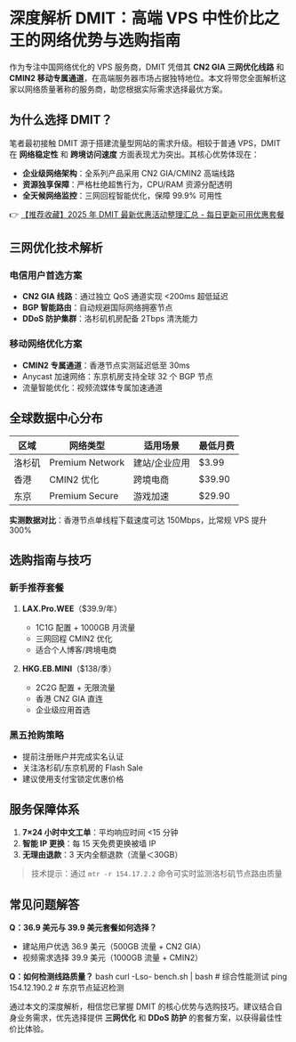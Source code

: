# 深度解析 DMIT：高端 VPS 中性价比之王的网络优势与选购指南

作为专注中国网络优化的 VPS 服务商，DMIT 凭借其 **CN2 GIA 三网优化线路** 和 **CMIN2 移动专属通道**，在高端服务器市场占据独特地位。本文将带您全面解析这家以网络质量著称的服务商，助您根据实际需求选择最优方案。

## 为什么选择 DMIT？
笔者最初接触 DMIT 源于搭建流量型网站的需求升级。相较于普通 VPS，DMIT 在 **网络稳定性** 和 **跨境访问速度** 方面表现尤为突出。其核心优势体现在：
- **企业级网络架构**：全系列产品采用 CN2 GIA/CMIN2 高端线路
- **资源独享保障**：严格杜绝超售行为，CPU/RAM 资源分配透明
- **全天候网络监控**：三网回程智能优化，保障 99.9% 可用性

👉 [【推荐收藏】2025 年 DMIT 最新优惠活动整理汇总 - 每日更新可用优惠套餐](https://bit.ly/dmit_coupon)

## 三网优化技术解析
### 电信用户首选方案
- **CN2 GIA 线路**：通过独立 QoS 通道实现 <200ms 超低延迟
- **BGP 智能路由**：自动规避国际网络拥塞节点
- **DDoS 防护集群**：洛杉矶机房配备 2Tbps 清洗能力

### 移动网络优化方案
- **CMIN2 专属通道**：香港节点实测延迟低至 30ms
- Anycast 加速网络：东京机房支持全球 32 个 BGP 节点
- 流量智能优化：视频流媒体专属加速通道

## 全球数据中心分布
| 区域 | 网络类型 | 适用场景 | 最低月费 |
|------|----------|----------|----------|
| 洛杉矶 | Premium Network | 建站/企业应用 | $3.99 |
| 香港 | CMIN2 优化 | 跨境电商 | $39.90 | 
| 东京 | Premium Secure | 游戏加速 | $29.90 |

**实测数据对比**：香港节点单线程下载速度可达 150Mbps，比常规 VPS 提升 300%

## 选购指南与技巧
### 新手推荐套餐
1. **LAX.Pro.WEE**（$39.9/年）
   - 1C1G 配置 + 1000GB 月流量
   - 三网回程 CMIN2 优化
   - 适合个人博客/跨境电商

2. **HKG.EB.MINI**（$138/季）
   - 2C2G 配置 + 无限流量
   - 香港 CN2 GIA 直连
   - 企业级应用首选

### 黑五抢购策略
- 提前注册账户并完成实名认证
- 关注洛杉矶/东京机房的 Flash Sale
- 建议使用支付宝锁定优惠价格

## 服务保障体系
1. **7×24 小时中文工单**：平均响应时间 <15 分钟
2. **智能 IP 更换**：每 15 天免费更换被墙 IP
3. **无理由退款**：3 天内全额退款（流量＜30GB）

> 技术提示：通过 `mtr -r 154.17.2.2` 命令可实时监测洛杉矶节点路由质量

## 常见问题解答
**Q：36.9 美元与 39.9 美元套餐如何选择？**
- 建站用户优选 36.9 美元（500GB 流量 + CN2 GIA）
- 视频需求选择 39.9 美元（1000GB 流量 + CMIN2）

**Q：如何检测线路质量？**
bash
curl -Lso- bench.sh | bash  # 综合性能测试
ping 154.12.190.2         # 东京节点延迟检测

通过本文的深度解析，相信您已掌握 DMIT 的核心优势与选购技巧。建议结合自身业务需求，优先选择提供 **三网优化** 和 **DDoS 防护** 的套餐方案，以获得最佳性价比体验。